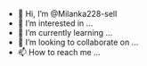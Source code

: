 - 👋 Hi, I’m @Milanka228-sell
- 👀 I’m interested in ...
- 🌱 I’m currently learning ...
- 💞️ I’m looking to collaborate on ...
- 📫 How to reach me ...

<!---
Milanka228-sell/Milanka228-sell is a ✨ special ✨ repository because its `README.md` (this file) appears on your GitHub profile.
You can click the Preview link to take a look at your changes.
--->
